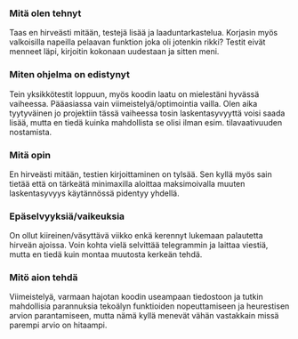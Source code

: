 ### Mitä olen tehnyt
Taas en hirveästi mitään, testejä lisää ja laaduntarkastelua. Korjasin myös valkoisilla napeilla pelaavan funktion joka oli jotenkin rikki? Testit eivät menneet läpi, kirjoitin kokonaan uudestaan ja sitten meni.

### Miten ohjelma on edistynyt
Tein yksikkötestit loppuun, myös koodin laatu on mielestäni hyvässä vaiheessa. Pääasiassa vain viimeistelyä/optimointia vailla. Olen aika tyytyväinen jo projektiin tässä vaiheessa tosin laskentasyvyyttä voisi saada lisää, mutta en tiedä kuinka mahdollista se olisi ilman esim. tilavaativuuden nostamista.

### Mitä opin
En hirveästi mitään, testien kirjoittaminen on tylsää. Sen kyllä myös sain tietää että on tärkeätä minimaxilla aloittaa maksimoivalla muuten laskentasyvyys käytännössä pidentyy yhdellä. 

### Epäselvyyksiä/vaikeuksia
On ollut kiireinen/väsyttävä viikko enkä kerennyt lukemaan palautetta hirveän ajoissa. Voin kohta vielä selvittää telegrammin ja laittaa viestiä, mutta en tiedä kuin montaa muutosta kerkeän tehdä. 

### Mitö aion tehdä
Viimeistelyä, varmaan hajotan koodin useampaan tiedostoon ja tutkin mahdollisia parannuksia tekoälyn funktioiden nopeuttamiseen ja heurestisen arvion parantamiseen, mutta nämä kyllä menevät vähän vastakkain missä parempi arvio on hitaampi. 
